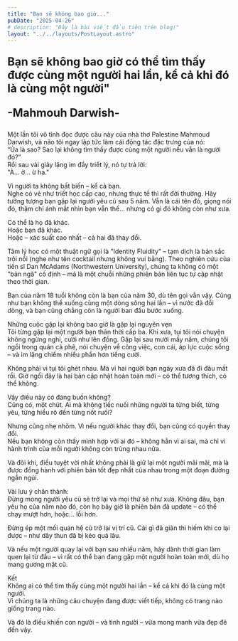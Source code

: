 ```yaml
---
title: "Bạn sẽ không bao giờ..."
pubDate: "2025-04-26"
# description: "Đây là bài viết đầu tiên trên blog!"
layout: "../../layouts/PostLayout.astro"
---
```

<p style ="font-size:25px; font-weight:700">Bạn sẽ không bao giờ có thể tìm thấy được cùng một người hai lần, kể cả khi đó là cùng một người"</p>   
<p style ="font-size:25px; font-weight:700">-Mahmouh Darwish-</p>  

Một lần tôi vô tình đọc được câu này của nhà thơ Palestine Mahmoud Darwish, và não tôi ngay lập tức làm cái động tác đặc trưng của nó:   
“Ủa là sao? Sao lại không tìm thấy được cùng một người nếu vẫn là người đó?”  
Rồi sau vài giây lặng im đầy triết lý, nó tự trả lời:  
"À... ờ... ừ ha."  

Vì người ta không bất biến – kể cả bạn.  
Nghe có vẻ như triết học cấp cao, nhưng thực tế thì rất đời thường. Hãy tưởng tượng bạn gặp lại người yêu cũ sau 5 năm. Vẫn là cái tên đó, giọng nói đó, thậm chí ánh mắt nhìn bạn vẫn thế... nhưng có gì đó không còn như xưa.  

Có thể là họ đã khác.  
Hoặc bạn đã khác.    
Hoặc – xác suất cao nhất – cả hai đã thay đổi.   

Tâm lý học có một thuật ngữ gọi là "Identity Fluidity" – tạm dịch là bản sắc trôi nổi (nghe như tên cocktail nhưng không vui bằng). Theo nghiên cứu của tiến sĩ Dan McAdams (Northwestern University), chúng ta không có một "bản ngã" cố định – mà là một chuỗi những phiên bản liên tục tự cập nhật theo thời gian.  

Bạn của năm 18 tuổi không còn là bạn của năm 30, dù tên gọi vẫn vậy. Cũng như bạn không thể xuống cùng một dòng sông hai lần – vì nước đã đổi dòng, và bạn cũng chẳng còn là người ban đầu bước xuống.  

Những cuộc gặp lại không bao giờ là gặp lại nguyên vẹn  
Tôi từng gặp lại một người bạn thân thời cấp ba. Khi xưa, tụi tôi nói chuyện không ngừng nghỉ, cười như lên đồng. Gặp lại sau mười mấy năm, chúng tôi ngồi trong quán cà phê, nói chuyện về công việc, con cái, áp lực cuộc sống – và im lặng chiếm nhiều phần hơn tiếng cười.  

Không phải vì tụi tôi ghét nhau. Mà vì hai người bạn ngày xưa đã đi đâu mất rồi. Giờ ngồi đây là hai bản cập nhật hoàn toàn mới – có thể tương thích, có thể không.  

Vậy điều này có đáng buồn không?  
Cũng có, một chút. Ai mà không tiếc nuối những người ta từng biết, từng yêu, từng hiểu rõ đến từng nốt ruồi?  

Nhưng cũng nhẹ nhõm. Vì nếu người khác thay đổi, bạn cũng có quyền thay đổi.  
Nếu bạn không còn thấy mình hợp với ai đó – không hẳn vì ai sai, mà chỉ vì hành trình của mỗi người không còn trùng nhau nữa.  

Và đôi khi, điều tuyệt vời nhất không phải là giữ lại một người mãi mãi, mà là được đồng hành với phiên bản tốt đẹp nhất của nhau trong một đoạn đường ngắn ngủi.  

Vài lưu ý chân thành:  
Đừng mong người yêu cũ sẽ trở lại và mọi thứ sẽ như xưa. Không đâu, bạn yêu họ của năm nào đó, còn họ bây giờ là phiên bản đã update – có thể chạy mượt hơn, hoặc... lỗi hơn.  

Đừng ép một mối quan hệ cũ trở lại vị trí cũ. Cái gì đã giãn thì hiếm khi co lại được – như dây thun đã bị kéo quá lâu.  

Và nếu một người quay lại với bạn sau nhiều năm, hãy dành thời gian làm quen lại từ đầu – vì rất có thể bạn đang gặp một người hoàn toàn mới, dù họ mang gương mặt cũ.  

Kết  
Không ai có thể tìm thấy cùng một người hai lần – kể cả khi đó là cùng một người.  
Vì chúng ta là những câu chuyện đang được viết tiếp, không có trang nào giống trang nào.  

Và đó là điều khiến con người – và tình người – vừa mong manh vừa đẹp đẽ đến vậy.  